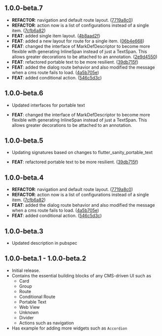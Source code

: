 ## 1.0.0-beta.7

 - **REFACTOR**: navigation and default route layout. ([7719a8c0](https://github.com/vyuh-tech/vyuh/commit/7719a8c029b9f346e6cf5ccaa343c8cdc8732666))
 - **REFACTOR**: action now is a list of configurations instead of a single item. ([7cfb6a82](https://github.com/vyuh-tech/vyuh/commit/7cfb6a82d357716acfa92a6a57f5e6eff71172e0))
 - **FEAT**: added single item layout. ([4b8aad2f](https://github.com/vyuh-tech/vyuh/commit/4b8aad2ff743511e9496b91015e8b1b850a4965c))
 - **FEAT**: added a new layout for route for a single item. ([06b4e668](https://github.com/vyuh-tech/vyuh/commit/06b4e6687d9c8d4f870a0b65969dcb1a30950ee7))
 - **FEAT**: changed the interface of MarkDefDescriptor to become more flexible with generating InlineSpan instead of just a TextSpan. This allows greater decorations to be attached to an annotation. ([2e9d4550](https://github.com/vyuh-tech/vyuh/commit/2e9d45503e149159a3cd982357c97e91ab26bdd1))
 - **FEAT**: refactored portable text to be more resilient. ([39db715f](https://github.com/vyuh-tech/vyuh/commit/39db715ff85032721b94c82176d7b8ebda384151))
 - **FEAT**: added the dialog route behavior and also modified the message when a cms route fails to load. ([4a5b705e](https://github.com/vyuh-tech/vyuh/commit/4a5b705e88992aadbec1b0cb629695b991163b2e))
 - **FEAT**: added conditional action. ([546c5d3c](https://github.com/vyuh-tech/vyuh/commit/546c5d3c9b05dee08f628496b8b2420a66e94a48))

## 1.0.0-beta.6

 - Updated interfaces for portable text

 - **FEAT**: changed the interface of MarkDefDescriptor to become more flexible with generating InlineSpan instead of just a TextSpan. This allows greater decorations to be attached to an annotation.

## 1.0.0-beta.5

 - Updating signatures based on changes to flutter_sanity_portable_text

 - **FEAT**: refactored portable text to be more resilient. ([39db715f](https://github.com/vyuh-tech/vyuh/commit/39db715ff85032721b94c82176d7b8ebda384151))

## 1.0.0-beta.4

- **REFACTOR**: navigation and default route layout.
  ([7719a8c0](https://github.com/vyuh-tech/vyuh/commit/7719a8c029b9f346e6cf5ccaa343c8cdc8732666))
- **REFACTOR**: action now is a list of configurations instead of a single item.
  ([7cfb6a82](https://github.com/vyuh-tech/vyuh/commit/7cfb6a82d357716acfa92a6a57f5e6eff71172e0))
- **FEAT**: added the dialog route behavior and also modified the message when a
  cms route fails to load.
  ([4a5b705e](https://github.com/vyuh-tech/vyuh/commit/4a5b705e88992aadbec1b0cb629695b991163b2e))
- **FEAT**: added conditional action.
  ([546c5d3c](https://github.com/vyuh-tech/vyuh/commit/546c5d3c9b05dee08f628496b8b2420a66e94a48))

## 1.0.0-beta.3

- Updated description in pubspec

## 1.0.0-beta.1 - 1.0.0-beta.2

- Initial release.
- Contains the essential building blocks of any CMS-driven UI such as
  - Card
  - Group
  - Route
  - Conditional Route
  - Portable Text
  - Web View
  - Unknown
  - Divider
  - Actions such as navigation
- Has example for adding more widgets such as `Accordion`

